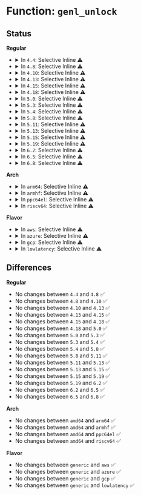 # Function: <code>genl_unlock</code>

## Status
<b>Regular</b>
<ul>
<li>
<details>
<summary>In <code>4.4</code>: Selective Inline ⚠️</summary>

```c
void genl_unlock();
```

**Collision:** Unique Global

**Inline:** Selective

**Transformation:** False

**Instances:**

```
In net/netlink/genetlink.c (ffffffff8174f110)
Location: net/netlink/genetlink.c:35
Inline: True
Inline callers:
  - net/netlink/genetlink.c:genl_lock_done
  - net/netlink/genetlink.c:genl_lock_dumpit
  - net/netlink/genetlink.c:genl_family_rcv_msg
  - net/netlink/genetlink.c:genl_rcv_msg
  - net/netlink/genetlink.c:ctrl_getfamily
  - net/netlink/genetlink.c:genl_unregister_family
  - net/netlink/genetlink.c:genl_unregister_family
```
**Symbols:**

```
ffffffff8174f110-ffffffff8174f127: genl_unlock (STB_GLOBAL)
```
</details>
</li>
<li>
<details>
<summary>In <code>4.8</code>: Selective Inline ⚠️</summary>

```c
void genl_unlock();
```

**Collision:** Unique Global

**Inline:** Selective

**Transformation:** False

**Instances:**

```
In net/netlink/genetlink.c (ffffffff817bc155)
Location: net/netlink/genetlink.c:35
Inline: True
Inline callers:
  - net/netlink/genetlink.c:ctrl_getfamily
  - net/netlink/genetlink.c:genl_rcv_msg
  - net/netlink/genetlink.c:genl_family_rcv_msg
  - net/netlink/genetlink.c:genl_lock_done
  - net/netlink/genetlink.c:genl_lock_dumpit
  - net/netlink/genetlink.c:genl_lock_start
  - net/netlink/genetlink.c:genl_unregister_family
  - net/netlink/genetlink.c:genl_unregister_family
```
**Symbols:**

```
ffffffff817bb0d0-ffffffff817bb0e7: genl_unlock (STB_GLOBAL)
```
</details>
</li>
<li>
<details>
<summary>In <code>4.10</code>: Selective Inline ⚠️</summary>

```c
void genl_unlock();
```

**Collision:** Unique Global

**Inline:** Selective

**Transformation:** False

**Instances:**

```
In net/netlink/genetlink.c (ffffffff817ebb35)
Location: net/netlink/genetlink.c:36
Inline: True
Inline callers:
  - net/netlink/genetlink.c:ctrl_getfamily
  - net/netlink/genetlink.c:genl_rcv_msg
  - net/netlink/genetlink.c:genl_family_rcv_msg
  - net/netlink/genetlink.c:genl_lock_done
  - net/netlink/genetlink.c:genl_lock_dumpit
  - net/netlink/genetlink.c:genl_lock_start
  - net/netlink/genetlink.c:genl_unregister_family
  - net/netlink/genetlink.c:genl_unregister_family
```
**Symbols:**

```
ffffffff817eaa70-ffffffff817eaa87: genl_unlock (STB_GLOBAL)
```
</details>
</li>
<li>
<details>
<summary>In <code>4.13</code>: Selective Inline ⚠️</summary>

```c
void genl_unlock();
```

**Collision:** Unique Global

**Inline:** Selective

**Transformation:** False

**Instances:**

```
In net/netlink/genetlink.c (ffffffff8180ba9a)
Location: net/netlink/genetlink.c:36
Inline: True
Inline callers:
  - net/netlink/genetlink.c:ctrl_getfamily
  - net/netlink/genetlink.c:genl_rcv_msg
  - net/netlink/genetlink.c:genl_family_rcv_msg
  - net/netlink/genetlink.c:genl_lock_done
  - net/netlink/genetlink.c:genl_lock_dumpit
  - net/netlink/genetlink.c:genl_lock_start
  - net/netlink/genetlink.c:genl_unregister_family
  - net/netlink/genetlink.c:genl_unregister_family
```
**Symbols:**

```
ffffffff8180a9f0-ffffffff8180aa07: genl_unlock (STB_GLOBAL)
```
</details>
</li>
<li>
<details>
<summary>In <code>4.15</code>: Selective Inline ⚠️</summary>

```c
void genl_unlock();
```

**Collision:** Unique Global

**Inline:** Selective

**Transformation:** False

**Instances:**

```
In net/netlink/genetlink.c (ffffffff8188aa2a)
Location: net/netlink/genetlink.c:37
Inline: True
Inline callers:
  - net/netlink/genetlink.c:ctrl_getfamily
  - net/netlink/genetlink.c:genl_rcv_msg
  - net/netlink/genetlink.c:genl_family_rcv_msg
  - net/netlink/genetlink.c:genl_lock_done
  - net/netlink/genetlink.c:genl_lock_dumpit
  - net/netlink/genetlink.c:genl_lock_start
  - net/netlink/genetlink.c:genl_unregister_family
  - net/netlink/genetlink.c:genl_unregister_family
```
**Symbols:**

```
ffffffff81889920-ffffffff81889937: genl_unlock (STB_GLOBAL)
```
</details>
</li>
<li>
<details>
<summary>In <code>4.18</code>: Selective Inline ⚠️</summary>

```c
void genl_unlock();
```

**Collision:** Unique Global

**Inline:** Selective

**Transformation:** False

**Instances:**

```
In net/netlink/genetlink.c (ffffffff818de05f)
Location: net/netlink/genetlink.c:37
Inline: True
Inline callers:
  - net/netlink/genetlink.c:ctrl_getfamily
  - net/netlink/genetlink.c:genl_rcv_msg
  - net/netlink/genetlink.c:genl_family_rcv_msg
  - net/netlink/genetlink.c:genl_lock_done
  - net/netlink/genetlink.c:genl_lock_dumpit
  - net/netlink/genetlink.c:genl_lock_start
  - net/netlink/genetlink.c:genl_unregister_family
  - net/netlink/genetlink.c:genl_unregister_family
```
**Symbols:**

```
ffffffff818dd420-ffffffff818dd437: genl_unlock (STB_GLOBAL)
```
</details>
</li>
<li>
<details>
<summary>In <code>5.0</code>: Selective Inline ⚠️</summary>

```c
void genl_unlock();
```

**Collision:** Unique Global

**Inline:** Selective

**Transformation:** False

**Instances:**

```
In net/netlink/genetlink.c (ffffffff8190aa1f)
Location: net/netlink/genetlink.c:37
Inline: True
Inline callers:
  - net/netlink/genetlink.c:ctrl_getfamily
  - net/netlink/genetlink.c:genl_rcv_msg
  - net/netlink/genetlink.c:genl_family_rcv_msg
  - net/netlink/genetlink.c:genl_lock_done
  - net/netlink/genetlink.c:genl_lock_dumpit
  - net/netlink/genetlink.c:genl_lock_start
  - net/netlink/genetlink.c:genl_unregister_family
  - net/netlink/genetlink.c:genl_unregister_family
```
**Symbols:**

```
ffffffff81909de0-ffffffff81909df7: genl_unlock (STB_GLOBAL)
```
</details>
</li>
<li>
<details>
<summary>In <code>5.3</code>: Selective Inline ⚠️</summary>

```c
void genl_unlock();
```

**Collision:** Unique Global

**Inline:** Selective

**Transformation:** False

**Instances:**

```
In net/netlink/genetlink.c (ffffffff8196be1d)
Location: net/netlink/genetlink.c:37
Inline: True
Inline callers:
  - net/netlink/genetlink.c:ctrl_getfamily
  - net/netlink/genetlink.c:genl_rcv_msg
  - net/netlink/genetlink.c:genl_family_rcv_msg
  - net/netlink/genetlink.c:genl_lock_done
  - net/netlink/genetlink.c:genl_lock_dumpit
  - net/netlink/genetlink.c:genl_lock_start
  - net/netlink/genetlink.c:genl_unregister_family
  - net/netlink/genetlink.c:genl_unregister_family
```
**Symbols:**

```
ffffffff8196b1c0-ffffffff8196b1d7: genl_unlock (STB_GLOBAL)
```
</details>
</li>
<li>
<details>
<summary>In <code>5.4</code>: Selective Inline ⚠️</summary>

```c
void genl_unlock();
```

**Collision:** Unique Global

**Inline:** Selective

**Transformation:** False

**Instances:**

```
In net/netlink/genetlink.c (ffffffff819a27cd)
Location: net/netlink/genetlink.c:37
Inline: True
Inline callers:
  - net/netlink/genetlink.c:ctrl_getfamily
  - net/netlink/genetlink.c:genl_rcv_msg
  - net/netlink/genetlink.c:genl_family_rcv_msg
  - net/netlink/genetlink.c:genl_lock_done
  - net/netlink/genetlink.c:genl_lock_dumpit
  - net/netlink/genetlink.c:genl_lock_start
  - net/netlink/genetlink.c:genl_unregister_family
  - net/netlink/genetlink.c:genl_unregister_family
```
**Symbols:**

```
ffffffff819a1b70-ffffffff819a1b87: genl_unlock (STB_GLOBAL)
```
</details>
</li>
<li>
<details>
<summary>In <code>5.8</code>: Selective Inline ⚠️</summary>

```c
void genl_unlock();
```

**Collision:** Unique Global

**Inline:** Selective

**Transformation:** False

**Instances:**

```
In net/netlink/genetlink.c (ffffffff81a7d55b)
Location: net/netlink/genetlink.c:37
Inline: True
Inline callers:
  - net/netlink/genetlink.c:ctrl_getfamily
  - net/netlink/genetlink.c:genl_rcv_msg
  - net/netlink/genetlink.c:genl_family_rcv_msg_dumpit
  - net/netlink/genetlink.c:genl_lock_done
  - net/netlink/genetlink.c:genl_lock_dumpit
  - net/netlink/genetlink.c:genl_start
  - net/netlink/genetlink.c:genl_unregister_family
  - net/netlink/genetlink.c:genl_unregister_family
```
**Symbols:**

```
ffffffff81a7b630-ffffffff81a7b647: genl_unlock (STB_GLOBAL)
```
</details>
</li>
<li>
<details>
<summary>In <code>5.11</code>: Selective Inline ⚠️</summary>

```c
void genl_unlock();
```

**Collision:** Unique Global

**Inline:** Selective

**Transformation:** False

**Instances:**

```
In net/netlink/genetlink.c (ffffffff81a8611b)
Location: net/netlink/genetlink.c:37
Inline: True
Inline callers:
  - net/netlink/genetlink.c:ctrl_getfamily
  - net/netlink/genetlink.c:genl_rcv_msg
  - net/netlink/genetlink.c:genl_family_rcv_msg_dumpit
  - net/netlink/genetlink.c:genl_lock_done
  - net/netlink/genetlink.c:genl_lock_dumpit
  - net/netlink/genetlink.c:genl_start
  - net/netlink/genetlink.c:genl_unregister_family
  - net/netlink/genetlink.c:genl_unregister_family
```
**Symbols:**

```
ffffffff81a84480-ffffffff81a84497: genl_unlock (STB_GLOBAL)
```
</details>
</li>
<li>
<details>
<summary>In <code>5.13</code>: Selective Inline ⚠️</summary>

```c
void genl_unlock();
```

**Collision:** Unique Global

**Inline:** Selective

**Transformation:** False

**Instances:**

```
In net/netlink/genetlink.c (ffffffff81a6e487)
Location: net/netlink/genetlink.c:37
Inline: True
Inline callers:
  - net/netlink/genetlink.c:genl_bind
  - net/netlink/genetlink.c:ctrl_getfamily
  - net/netlink/genetlink.c:genl_rcv_msg
  - net/netlink/genetlink.c:genl_family_rcv_msg_dumpit
  - net/netlink/genetlink.c:genl_lock_done
  - net/netlink/genetlink.c:genl_lock_dumpit
  - net/netlink/genetlink.c:genl_start
  - net/netlink/genetlink.c:genl_unregister_family
  - net/netlink/genetlink.c:genl_unregister_family
```
**Symbols:**

```
ffffffff81a6d570-ffffffff81a6d587: genl_unlock (STB_GLOBAL)
```
</details>
</li>
<li>
<details>
<summary>In <code>5.15</code>: Selective Inline ⚠️</summary>

```c
void genl_unlock();
```

**Collision:** Unique Global

**Inline:** Selective

**Transformation:** False

**Instances:**

```
In net/netlink/genetlink.c (ffffffff81b27b07)
Location: net/netlink/genetlink.c:37
Inline: True
Inline callers:
  - net/netlink/genetlink.c:genl_bind
  - net/netlink/genetlink.c:ctrl_getfamily
  - net/netlink/genetlink.c:genl_rcv_msg
  - net/netlink/genetlink.c:genl_family_rcv_msg_dumpit
  - net/netlink/genetlink.c:genl_lock_done
  - net/netlink/genetlink.c:genl_lock_dumpit
  - net/netlink/genetlink.c:genl_start
  - net/netlink/genetlink.c:genl_unregister_family
  - net/netlink/genetlink.c:genl_unregister_family
```
**Symbols:**

```
ffffffff81b26bf0-ffffffff81b26c07: genl_unlock (STB_GLOBAL)
```
</details>
</li>
<li>
<details>
<summary>In <code>5.19</code>: Selective Inline ⚠️</summary>

```c
void genl_unlock();
```

**Collision:** Unique Global

**Inline:** Selective

**Transformation:** False

**Instances:**

```
In net/netlink/genetlink.c (ffffffff81cb0b2b)
Location: net/netlink/genetlink.c:37
Inline: True
Inline callers:
  - net/netlink/genetlink.c:genl_bind
  - net/netlink/genetlink.c:ctrl_getfamily
  - net/netlink/genetlink.c:genl_rcv_msg
  - net/netlink/genetlink.c:genl_family_rcv_msg_dumpit
  - net/netlink/genetlink.c:genl_lock_done
  - net/netlink/genetlink.c:genl_lock_dumpit
  - net/netlink/genetlink.c:genl_start
  - net/netlink/genetlink.c:genl_unregister_family
  - net/netlink/genetlink.c:genl_unregister_family
```
**Symbols:**

```
ffffffff81caf990-ffffffff81caf9ad: genl_unlock (STB_GLOBAL)
```
</details>
</li>
<li>
<details>
<summary>In <code>6.2</code>: Selective Inline ⚠️</summary>

```c
void genl_unlock();
```

**Collision:** Unique Global

**Inline:** Selective

**Transformation:** False

**Instances:**

```
In net/netlink/genetlink.c (ffffffff81e6f997)
Location: net/netlink/genetlink.c:37
Inline: True
Inline callers:
  - net/netlink/genetlink.c:ctrl_getfamily
  - net/netlink/genetlink.c:genl_rcv_msg
  - net/netlink/genetlink.c:genl_family_rcv_msg_dumpit
  - net/netlink/genetlink.c:genl_lock_done
  - net/netlink/genetlink.c:genl_lock_dumpit
  - net/netlink/genetlink.c:genl_start
  - net/netlink/genetlink.c:genl_unregister_family
  - net/netlink/genetlink.c:genl_unregister_family
```
**Symbols:**

```
ffffffff81e6d050-ffffffff81e6d06d: genl_unlock (STB_GLOBAL)
```
</details>
</li>
<li>
<details>
<summary>In <code>6.5</code>: Selective Inline ⚠️</summary>

```c
void genl_unlock();
```

**Collision:** Unique Global

**Inline:** Selective

**Transformation:** False

**Instances:**

```
In net/netlink/genetlink.c (ffffffff81ecbe17)
Location: net/netlink/genetlink.c:37
Inline: True
Inline callers:
  - net/netlink/genetlink.c:ctrl_getfamily
  - net/netlink/genetlink.c:genl_rcv_msg
  - net/netlink/genetlink.c:genl_family_rcv_msg_dumpit
  - net/netlink/genetlink.c:genl_lock_done
  - net/netlink/genetlink.c:genl_lock_dumpit
  - net/netlink/genetlink.c:genl_start
  - net/netlink/genetlink.c:genl_unregister_family
  - net/netlink/genetlink.c:genl_unregister_family
```
**Symbols:**

```
ffffffff81ec9160-ffffffff81ec917d: genl_unlock (STB_GLOBAL)
```
</details>
</li>
<li>
<details>
<summary>In <code>6.8</code>: Selective Inline ⚠️</summary>

```c
void genl_unlock();
```

**Collision:** Unique Global

**Inline:** Selective

**Transformation:** False

**Instances:**

```
In net/netlink/genetlink.c (ffffffff81f8f337)
Location: net/netlink/genetlink.c:37
Inline: True
Inline callers:
  - net/netlink/genetlink.c:ctrl_getfamily
  - net/netlink/genetlink.c:genl_rcv_msg
  - net/netlink/genetlink.c:genl_family_rcv_msg_dumpit
  - net/netlink/genetlink.c:genl_done
  - net/netlink/genetlink.c:genl_dumpit
  - net/netlink/genetlink.c:genl_start
  - net/netlink/genetlink.c:genl_unregister_family
  - net/netlink/genetlink.c:genl_unregister_family
```
**Symbols:**

```
ffffffff81f8c380-ffffffff81f8c39d: genl_unlock (STB_GLOBAL)
```
</details>
</li>
</ul>
<b>Arch</b>
<ul>
<li>
<details>
<summary>In <code>arm64</code>: Selective Inline ⚠️</summary>

```c
void genl_unlock();
```

**Collision:** Unique Global

**Inline:** Selective

**Transformation:** False

**Instances:**

```
In net/netlink/genetlink.c (ffff800010c51a88)
Location: net/netlink/genetlink.c:37
Inline: True
Inline callers:
  - net/netlink/genetlink.c:ctrl_getfamily
  - net/netlink/genetlink.c:genl_rcv_msg
  - net/netlink/genetlink.c:genl_family_rcv_msg
  - net/netlink/genetlink.c:genl_lock_done
  - net/netlink/genetlink.c:genl_lock_dumpit
  - net/netlink/genetlink.c:genl_lock_start
  - net/netlink/genetlink.c:genl_unregister_family
  - net/netlink/genetlink.c:genl_unregister_family
```
**Symbols:**

```
ffff800010c50670-ffff800010c50694: genl_unlock (STB_GLOBAL)
```
</details>
</li>
<li>
<details>
<summary>In <code>armhf</code>: Selective Inline ⚠️</summary>

```c
void genl_unlock();
```

**Collision:** Unique Global

**Inline:** Selective

**Transformation:** False

**Instances:**

```
In net/netlink/genetlink.c (c0d61180)
Location: net/netlink/genetlink.c:37
Inline: True
Inline callers:
  - net/netlink/genetlink.c:ctrl_getfamily
  - net/netlink/genetlink.c:genl_rcv_msg
  - net/netlink/genetlink.c:genl_family_rcv_msg
  - net/netlink/genetlink.c:genl_lock_done
  - net/netlink/genetlink.c:genl_lock_dumpit
  - net/netlink/genetlink.c:genl_lock_start
  - net/netlink/genetlink.c:genl_unregister_family
  - net/netlink/genetlink.c:genl_unregister_family
```
**Symbols:**

```
c0d60388-c0d603ac: genl_unlock (STB_GLOBAL)
```
</details>
</li>
<li>
<details>
<summary>In <code>ppc64el</code>: Selective Inline ⚠️</summary>

```c
void genl_unlock();
```

**Collision:** Unique Global

**Inline:** Selective

**Transformation:** False

**Instances:**

```
In net/netlink/genetlink.c (c000000000d504e0)
Location: net/netlink/genetlink.c:37
Inline: True
Inline callers:
  - net/netlink/genetlink.c:ctrl_getfamily
  - net/netlink/genetlink.c:genl_rcv_msg
  - net/netlink/genetlink.c:genl_family_rcv_msg
  - net/netlink/genetlink.c:genl_lock_done
  - net/netlink/genetlink.c:genl_lock_dumpit
  - net/netlink/genetlink.c:genl_lock_start
  - net/netlink/genetlink.c:genl_unregister_family
  - net/netlink/genetlink.c:genl_unregister_family
```
**Symbols:**

```
c000000000d4efe0-c000000000d4f01c: genl_unlock (STB_GLOBAL)
```
</details>
</li>
<li>
<details>
<summary>In <code>riscv64</code>: Selective Inline ⚠️</summary>

```c
void genl_unlock();
```

**Collision:** Unique Global

**Inline:** Selective

**Transformation:** False

**Instances:**

```
In net/netlink/genetlink.c (ffffffe0007bcbb0)
Location: net/netlink/genetlink.c:37
Inline: True
Inline callers:
  - net/netlink/genetlink.c:ctrl_getfamily
  - net/netlink/genetlink.c:genl_rcv_msg
  - net/netlink/genetlink.c:genl_family_rcv_msg
  - net/netlink/genetlink.c:genl_lock_done
  - net/netlink/genetlink.c:genl_lock_dumpit
  - net/netlink/genetlink.c:genl_lock_start
  - net/netlink/genetlink.c:genl_unregister_family
  - net/netlink/genetlink.c:genl_unregister_family
```
**Symbols:**

```
ffffffe0007bbc6a-ffffffe0007bbc94: genl_unlock (STB_GLOBAL)
```
</details>
</li>
</ul>
<b>Flavor</b>
<ul>
<li>
<details>
<summary>In <code>aws</code>: Selective Inline ⚠️</summary>

```c
void genl_unlock();
```

**Collision:** Unique Global

**Inline:** Selective

**Transformation:** False

**Instances:**

```
In net/netlink/genetlink.c (ffffffff8194263d)
Location: net/netlink/genetlink.c:37
Inline: True
Inline callers:
  - net/netlink/genetlink.c:ctrl_getfamily
  - net/netlink/genetlink.c:genl_rcv_msg
  - net/netlink/genetlink.c:genl_family_rcv_msg
  - net/netlink/genetlink.c:genl_lock_done
  - net/netlink/genetlink.c:genl_lock_dumpit
  - net/netlink/genetlink.c:genl_lock_start
  - net/netlink/genetlink.c:genl_unregister_family
  - net/netlink/genetlink.c:genl_unregister_family
```
**Symbols:**

```
ffffffff819419e0-ffffffff819419f7: genl_unlock (STB_GLOBAL)
```
</details>
</li>
<li>
<details>
<summary>In <code>azure</code>: Selective Inline ⚠️</summary>

```c
void genl_unlock();
```

**Collision:** Unique Global

**Inline:** Selective

**Transformation:** False

**Instances:**

```
In net/netlink/genetlink.c (ffffffff818fc12d)
Location: net/netlink/genetlink.c:37
Inline: True
Inline callers:
  - net/netlink/genetlink.c:ctrl_getfamily
  - net/netlink/genetlink.c:genl_rcv_msg
  - net/netlink/genetlink.c:genl_family_rcv_msg
  - net/netlink/genetlink.c:genl_lock_done
  - net/netlink/genetlink.c:genl_lock_dumpit
  - net/netlink/genetlink.c:genl_lock_start
  - net/netlink/genetlink.c:genl_unregister_family
  - net/netlink/genetlink.c:genl_unregister_family
```
**Symbols:**

```
ffffffff818fb4d0-ffffffff818fb4e7: genl_unlock (STB_GLOBAL)
```
</details>
</li>
<li>
<details>
<summary>In <code>gcp</code>: Selective Inline ⚠️</summary>

```c
void genl_unlock();
```

**Collision:** Unique Global

**Inline:** Selective

**Transformation:** False

**Instances:**

```
In net/netlink/genetlink.c (ffffffff819937cd)
Location: net/netlink/genetlink.c:37
Inline: True
Inline callers:
  - net/netlink/genetlink.c:ctrl_getfamily
  - net/netlink/genetlink.c:genl_rcv_msg
  - net/netlink/genetlink.c:genl_family_rcv_msg
  - net/netlink/genetlink.c:genl_lock_done
  - net/netlink/genetlink.c:genl_lock_dumpit
  - net/netlink/genetlink.c:genl_lock_start
  - net/netlink/genetlink.c:genl_unregister_family
  - net/netlink/genetlink.c:genl_unregister_family
```
**Symbols:**

```
ffffffff81992b70-ffffffff81992b87: genl_unlock (STB_GLOBAL)
```
</details>
</li>
<li>
<details>
<summary>In <code>lowlatency</code>: Selective Inline ⚠️</summary>

```c
void genl_unlock();
```

**Collision:** Unique Global

**Inline:** Selective

**Transformation:** False

**Instances:**

```
In net/netlink/genetlink.c (ffffffff819b62bd)
Location: net/netlink/genetlink.c:37
Inline: True
Inline callers:
  - net/netlink/genetlink.c:ctrl_getfamily
  - net/netlink/genetlink.c:genl_rcv_msg
  - net/netlink/genetlink.c:genl_family_rcv_msg
  - net/netlink/genetlink.c:genl_lock_done
  - net/netlink/genetlink.c:genl_lock_dumpit
  - net/netlink/genetlink.c:genl_lock_start
  - net/netlink/genetlink.c:genl_unregister_family
  - net/netlink/genetlink.c:genl_unregister_family
```
**Symbols:**

```
ffffffff819b5660-ffffffff819b5677: genl_unlock (STB_GLOBAL)
```
</details>
</li>
</ul>

## Differences
<b>Regular</b>
<ul>
<li>
No changes between <code>4.4</code> and <code>4.8</code> ✅
</li>
<li>
No changes between <code>4.8</code> and <code>4.10</code> ✅
</li>
<li>
No changes between <code>4.10</code> and <code>4.13</code> ✅
</li>
<li>
No changes between <code>4.13</code> and <code>4.15</code> ✅
</li>
<li>
No changes between <code>4.15</code> and <code>4.18</code> ✅
</li>
<li>
No changes between <code>4.18</code> and <code>5.0</code> ✅
</li>
<li>
No changes between <code>5.0</code> and <code>5.3</code> ✅
</li>
<li>
No changes between <code>5.3</code> and <code>5.4</code> ✅
</li>
<li>
No changes between <code>5.4</code> and <code>5.8</code> ✅
</li>
<li>
No changes between <code>5.8</code> and <code>5.11</code> ✅
</li>
<li>
No changes between <code>5.11</code> and <code>5.13</code> ✅
</li>
<li>
No changes between <code>5.13</code> and <code>5.15</code> ✅
</li>
<li>
No changes between <code>5.15</code> and <code>5.19</code> ✅
</li>
<li>
No changes between <code>5.19</code> and <code>6.2</code> ✅
</li>
<li>
No changes between <code>6.2</code> and <code>6.5</code> ✅
</li>
<li>
No changes between <code>6.5</code> and <code>6.8</code> ✅
</li>
</ul>
<b>Arch</b>
<ul>
<li>
No changes between <code>amd64</code> and <code>arm64</code> ✅
</li>
<li>
No changes between <code>amd64</code> and <code>armhf</code> ✅
</li>
<li>
No changes between <code>amd64</code> and <code>ppc64el</code> ✅
</li>
<li>
No changes between <code>amd64</code> and <code>riscv64</code> ✅
</li>
</ul>
<b>Flavor</b>
<ul>
<li>
No changes between <code>generic</code> and <code>aws</code> ✅
</li>
<li>
No changes between <code>generic</code> and <code>azure</code> ✅
</li>
<li>
No changes between <code>generic</code> and <code>gcp</code> ✅
</li>
<li>
No changes between <code>generic</code> and <code>lowlatency</code> ✅
</li>
</ul>
